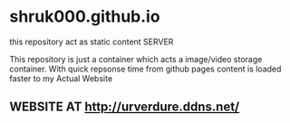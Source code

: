 # shruk000.github.io
this repository act as static content SERVER

This repository is just a container which acts a image/video storage container. With quick repsonse time from github pages content is loaded faster to my Actual Website


## WEBSITE AT http://urverdure.ddns.net/



